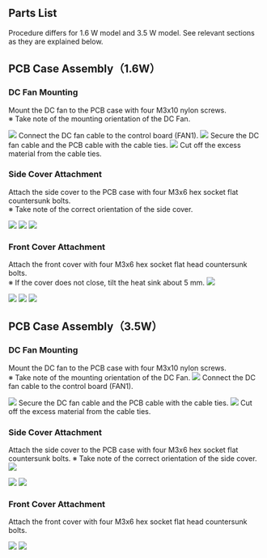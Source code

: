 ## Parts List
Procedure differs for 1.6 W model and 3.5 W model. See relevant sections as they are explained below.

## PCB Case Assembly（1.6W）
### DC Fan Mounting
Mount the DC fan to the PCB case with four M3x10 nylon screws.  
※ Take note of the mounting orientation of the DC Fan.

<img src="./images/09/mini-1000mm_09_01.jpg">
Connect the DC fan cable to the control board (FAN1).

<img src="./images/09/mini-1000mm_09_02.jpg">
Secure the DC fan cable and the PCB cable with the cable ties.

<img src="./images/09/mini-1000mm_09_03.jpg">
Cut off the excess material from the cable ties.

### Side Cover Attachment
Attach the side cover to the PCB case with four M3x6 hex socket flat countersunk bolts.  
※ Take note of the correct orientation of the side cover.

<img src="./images/09/mini-1000mm_09_19.jpg">

<img src="./images/09/mini-1000mm_09_04.jpg">

<img src="./images/09/mini-1000mm_09_05.jpg">

### Front Cover Attachment
Attach the front cover with four M3x6 hex socket flat head countersunk bolts.  
※ If the cover does not close, tilt the heat sink about 5 mm.
<img src="./images/09/mini-1000mm_09_06.jpg">

<img src="./images/09/mini-1000mm_09_07.jpg">

<img src="./images/09/mini-1000mm_09_08.jpg">

<img src="./images/09/mini-1000mm_09_09.jpg">

## PCB Case Assembly（3.5W）
### DC Fan Mounting
Mount the DC fan to the PCB case with four M3x10 nylon screws.  
※ Take note of the mounting orientation of the DC Fan.
<img src="./images/09/mini-1000mm_09_01.jpg">
Connect the DC fan cable to the control board (FAN1).

<img src="./images/09/mini-1000mm_09_10.jpg">
Secure the DC fan cable and the PCB cable with the cable ties.

<img src="./images/09/mini-1000mm_09_11.jpg">
Cut off the excess material from the cable ties.

### Side Cover Attachment
Attach the side cover to the PCB case with four M3x6 hex socket flat countersunk bolts.
※ Take note of the correct orientation of the side cover.
<img src="./images/09/mini-1000mm_09_19.jpg">

<img src="./images/09/mini-1000mm_09_12.jpg">

<img src="./images/09/mini-1000mm_09_13.jpg">

### Front Cover Attachment
Attach the front cover with four M3x6 hex socket flat head countersunk bolts.

<img src="./images/09/mini-1000mm_09_08.jpg">

<img src="./images/09/mini-1000mm_09_09.jpg">
